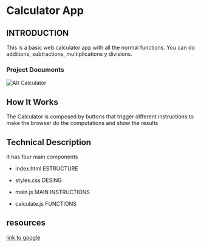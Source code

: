 # Calculator App
## INTRODUCTION


This is a basic web calculator app with all the normal functions.
You can do additions, subtractions, multiplications y divisions.
### Project Documents




![Alt Calculator](./diseño-calculadora.png "calculator app")
## How It Works

The Calculator is composed by buttons that trigger different instructions to make the browser do the computations and show the results 

## Technical Description
It has four main components 
- index.html ESTRUCTURE

- styles.css DESING
- main.js MAIN INSTRUCTIONS
- calculate.js FUNCTIONS


## resources
[link to google](google.com)